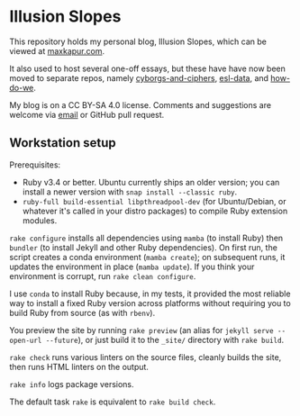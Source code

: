 # Illusion Slopes

This repository holds my personal blog, Illusion Slopes, which can be viewed at
[maxkapur.com](https://maxkapur.com).

It also used to host several one-off essays, but these have have now been moved
to separate repos, namely
[cyborgs-and-ciphers](https://github.com/maxkapur/cyborgs-and-ciphers),
[esl-data](https://github.com/maxkapur/esl-data), and
[how-do-we](https://github.com/maxkapur/how-do-we).

My blog is on a CC BY-SA 4.0 license. Comments and suggestions are welcome via
[email](mailto:git@maxkapur.com) or GitHub pull request.

## Workstation setup

Prerequisites:

- Ruby v3.4 or better. Ubuntu currently ships an older version; you can install
a newer version with `snap install --classic ruby`.
- `ruby-full build-essential libpthreadpool-dev` (for Ubuntu/Debian, or whatever it's called
  in your distro packages) to compile Ruby extension modules.

`rake configure` installs all dependencies using `mamba` (to install Ruby) then
`bundler` (to install Jekyll and other Ruby dependencies). On first run, the
script creates a conda environment (`mamba create`); on subsequent runs, it
updates the environment in place (`mamba update`). If you think your environment
is corrupt, run `rake clean configure`.

I use `conda` to install Ruby because, in my tests, it provided the most
reliable way to install a fixed Ruby version across platforms without requiring
you to build Ruby from source (as with `rbenv`).

You preview the site by running `rake preview` (an alias for
`jekyll serve --open-url --future`), or just build it to the `_site/` directory
with `rake build`.

`rake check` runs various linters on the source files, cleanly builds the site,
then runs HTML linters on the output.

`rake info` logs package versions.

The default task `rake` is equivalent to `rake build check`.
